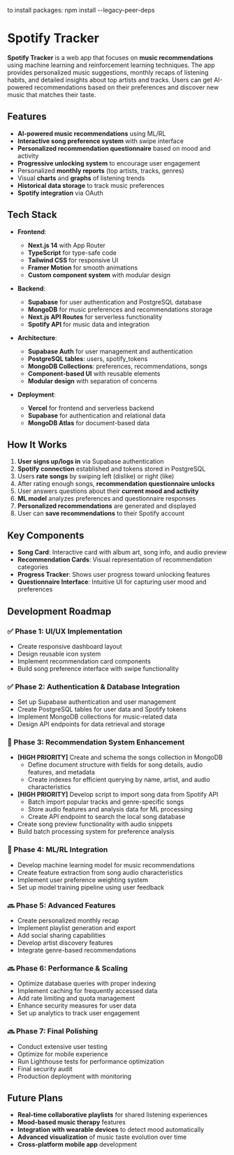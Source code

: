 to install packages: npm install --legacy-peer-deps

# **Spotify Tracker**

**Spotify Tracker** is a web app that focuses on **music recommendations** using machine learning and reinforcement learning techniques. The app provides personalized music suggestions, monthly recaps of listening habits, and detailed insights about top artists and tracks. Users can get AI-powered recommendations based on their preferences and discover new music that matches their taste.

## **Features**

- **AI-powered music recommendations** using ML/RL
- **Interactive song preference system** with swipe interface
- **Personalized recommendation questionnaire** based on mood and activity
- **Progressive unlocking system** to encourage user engagement
- Personalized **monthly reports** (top artists, tracks, genres)
- Visual **charts** and **graphs** of listening trends
- **Historical data storage** to track music preferences
- **Spotify integration** via OAuth

## **Tech Stack**

- **Frontend**:  
  - **Next.js 14** with App Router
  - **TypeScript** for type-safe code
  - **Tailwind CSS** for responsive UI
  - **Framer Motion** for smooth animations
  - **Custom component system** with modular design

- **Backend**:  
  - **Supabase** for user authentication and PostgreSQL database
  - **MongoDB** for music preferences and recommendations storage
  - **Next.js API Routes** for serverless functionality
  - **Spotify API** for music data and integration

- **Architecture**:
  - **Supabase Auth** for user management and authentication
  - **PostgreSQL tables**: users, spotify_tokens
  - **MongoDB Collections**: preferences, recommendations, songs
  - **Component-based UI** with reusable elements
  - **Modular design** with separation of concerns

- **Deployment**:  
  - **Vercel** for frontend and serverless backend
  - **Supabase** for authentication and relational data
  - **MongoDB Atlas** for document-based data

## **How It Works**

1. **User signs up/logs in** via Supabase authentication
2. **Spotify connection** established and tokens stored in PostgreSQL
3. Users **rate songs** by swiping left (dislike) or right (like)
4. After rating enough songs, **recommendation questionnaire unlocks**
5. User answers questions about their **current mood and activity**
6. **ML model** analyzes preferences and questionnaire responses
7. **Personalized recommendations** are generated and displayed
8. User can **save recommendations** to their Spotify account

## **Key Components**

- **Song Card**: Interactive card with album art, song info, and audio preview
- **Recommendation Cards**: Visual representation of recommendation categories
- **Progress Tracker**: Shows user progress toward unlocking features
- **Questionnaire Interface**: Intuitive UI for capturing user mood and preferences

## **Development Roadmap**

### ✅ Phase 1: UI/UX Implementation
- Create responsive dashboard layout
- Design reusable icon system
- Implement recommendation card components
- Build song preference interface with swipe functionality

### ✅ Phase 2: Authentication & Database Integration
- Set up Supabase authentication and user management
- Create PostgreSQL tables for user data and Spotify tokens
- Implement MongoDB collections for music-related data
- Design API endpoints for data retrieval and storage

### 🔄 Phase 3: Recommendation System Enhancement
- **[HIGH PRIORITY]** Create and schema the songs collection in MongoDB
  - Define document structure with fields for song details, audio features, and metadata
  - Create indexes for efficient querying by name, artist, and audio characteristics
- **[HIGH PRIORITY]** Develop script to import song data from Spotify API
  - Batch import popular tracks and genre-specific songs
  - Store audio features and analysis data for ML processing
  - Create API endpoint to search the local song database
- Create song preview functionality with audio snippets
- Build batch processing system for preference analysis

### 🔄 Phase 4: ML/RL Integration
- Develop machine learning model for music recommendations
- Create feature extraction from song audio characteristics
- Implement user preference weighting system
- Set up model training pipeline using user feedback

### 🔜 Phase 5: Advanced Features
- Create personalized monthly recap
- Implement playlist generation and export
- Add social sharing capabilities
- Develop artist discovery features
- Integrate genre-based recommendations

### 🔜 Phase 6: Performance & Scaling
- Optimize database queries with proper indexing
- Implement caching for frequently accessed data
- Add rate limiting and quota management
- Enhance security measures for user data
- Set up analytics to track user engagement

### 🔜 Phase 7: Final Polishing
- Conduct extensive user testing
- Optimize for mobile experience
- Run Lighthouse tests for performance optimization
- Final security audit
- Production deployment with monitoring

## **Future Plans**

- **Real-time collaborative playlists** for shared listening experiences
- **Mood-based music therapy** features
- **Integration with wearable devices** to detect mood automatically
- **Advanced visualization** of music taste evolution over time
- **Cross-platform mobile app** development 
